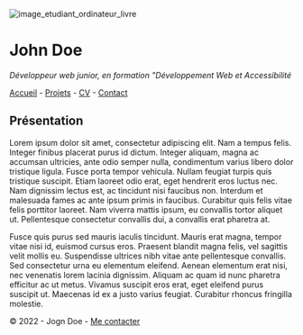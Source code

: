 ![image_etudiant_ordinateur_livre](https://cdn.discordapp.com/attachments/1208043598558400513/1215577342060003338/image.png?ex=65fd419e&is=65eacc9e&hm=49eb395d3af443bd8ce47c404f203635e72e023da201ef21c55a3df8a0b04373&)

# John Doe

*Développeur web junior, en formation "Développement Web et Accessibilité*

[Accueil](README.md) - [Projets](projets.md) - 
[CV](https://oclock.io/) - [Contact](https://oclock.io/)

## Présentation

Lorem ipsum dolor sit amet, consectetur adipiscing elit. Nam a tempus felis. Integer finibus placerat purus id dictum. Integer aliquam, magna ac accumsan ultricies, ante odio semper nulla, condimentum varius libero dolor tristique ligula. Fusce porta tempor vehicula. Nullam feugiat turpis quis tristique suscipit. Etiam laoreet odio erat, eget hendrerit eros luctus nec. Nam dignissim lectus est, ac tincidunt nisi faucibus non. Interdum et malesuada fames ac ante ipsum primis in faucibus. Curabitur quis felis vitae felis porttitor laoreet. Nam viverra mattis ipsum, eu convallis tortor aliquet ut. Pellentesque consectetur convallis dui, a convallis erat pharetra at.

Fusce quis purus sed mauris iaculis tincidunt. Mauris erat magna, tempor vitae nisi id, euismod cursus eros. Praesent blandit magna felis, vel sagittis velit mollis eu. Suspendisse ultrices nibh vitae ante pellentesque convallis. Sed consectetur urna eu elementum eleifend. Aenean elementum erat nisi, nec venenatis lorem lacinia dignissim. Aliquam ac quam id nunc pharetra efficitur ac ut metus. Vivamus suscipit eros erat, eget eleifend purus suscipit ut. Maecenas id ex a justo varius feugiat. Curabitur rhoncus fringilla molestie.

© 2022 - Jogn Doe - [Me contacter](https://oclock.io/)

